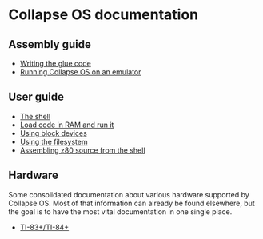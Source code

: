 # Collapse OS documentation

## Assembly guide

* [Writing the glue code](glue-code.md)
* [Running Collapse OS on an emulator](emulate.md)

## User guide

* [The shell](../apps/basic/README.md)
* [Load code in RAM and run it](load-run-code.md)
* [Using block devices](blockdev.md)
* [Using the filesystem](fs.md)
* [Assembling z80 source from the shell](zasm.md)

## Hardware

Some consolidated documentation about various hardware supported by Collapse OS.
Most of that information can already be found elsewhere, but the goal is to have
the most vital documentation in one single place.

* [TI-83+/TI-84+](ti8x.md)
